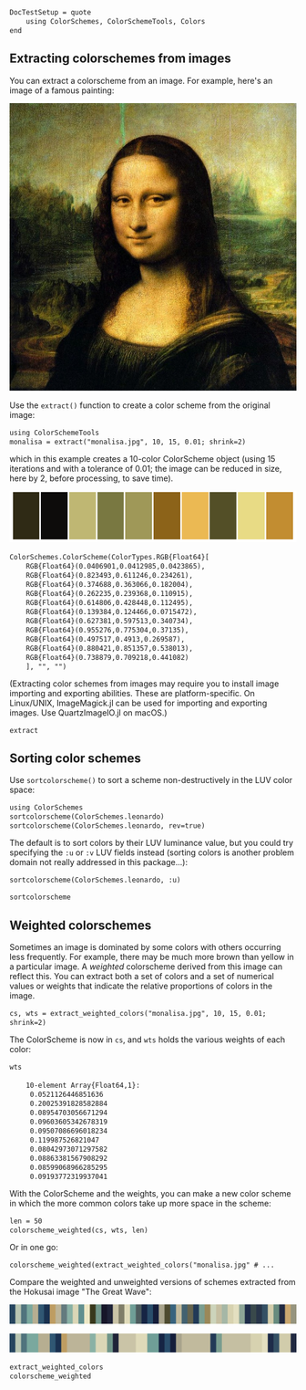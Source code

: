 ```@meta
DocTestSetup = quote
    using ColorSchemes, ColorSchemeTools, Colors
end
```

## Extracting colorschemes from images

You can extract a colorscheme from an image. For example, here's an image of a famous painting:

!["the mona lisa"](assets/figures/monalisa.jpg)

Use the `extract()` function to create a color scheme from the original image:

```
using ColorSchemeTools
monalisa = extract("monalisa.jpg", 10, 15, 0.01; shrink=2)
```

which in this example creates a 10-color ColorScheme object (using 15 iterations and with a tolerance of 0.01; the image can be reduced in size, here by 2, before processing, to save time).

!["mona lisa extraction"](assets/figures/mona-lisa-extract.png)

```
ColorSchemes.ColorScheme(ColorTypes.RGB{Float64}[
    RGB{Float64}(0.0406901,0.0412985,0.0423865),
    RGB{Float64}(0.823493,0.611246,0.234261),
    RGB{Float64}(0.374688,0.363066,0.182004),
    RGB{Float64}(0.262235,0.239368,0.110915),
    RGB{Float64}(0.614806,0.428448,0.112495),
    RGB{Float64}(0.139384,0.124466,0.0715472),
    RGB{Float64}(0.627381,0.597513,0.340734),
    RGB{Float64}(0.955276,0.775304,0.37135),
    RGB{Float64}(0.497517,0.4913,0.269587),
    RGB{Float64}(0.880421,0.851357,0.538013),
    RGB{Float64}(0.738879,0.709218,0.441082)
    ], "", "")
```

(Extracting color schemes from images may require you to install image importing and exporting abilities. These are platform-specific. On Linux/UNIX, ImageMagick.jl can be used for importing and exporting images. Use QuartzImageIO.jl on macOS.)

```@docs
extract
```

## Sorting color schemes

Use `sortcolorscheme()` to sort a scheme non-destructively in the LUV color space:

```
using ColorSchemes
sortcolorscheme(ColorSchemes.leonardo)
sortcolorscheme(ColorSchemes.leonardo, rev=true)
```

The default is to sort colors by their LUV luminance value, but you could try specifying the `:u` or `:v` LUV fields instead (sorting colors is another problem domain not really addressed in this package...):

```
sortcolorscheme(ColorSchemes.leonardo, :u)
```

```@docs
sortcolorscheme
```

## Weighted colorschemes

Sometimes an image is dominated by some colors with others occurring less frequently. For example, there may be much more brown than yellow in a particular image. A *weighted* colorscheme derived from this image can reflect this. You can extract both a set of colors and a set of numerical values or weights that indicate the relative proportions of colors in the image.

```
cs, wts = extract_weighted_colors("monalisa.jpg", 10, 15, 0.01; shrink=2)
```

The ColorScheme is now in `cs`, and `wts` holds the various weights of each color:

```
wts

    10-element Array{Float64,1}:
     0.0521126446851636
     0.20025391828582884
     0.08954703056671294
     0.09603605342678319
     0.09507086696018234
     0.119987526821047
     0.08042973071297582
     0.08863381567908292
     0.08599068966285295
     0.09193772319937041
```

With the ColorScheme and the weights, you can make a new color scheme in which the more common colors take up more space in the scheme:

```
len = 50
colorscheme_weighted(cs, wts, len)
```

Or in one go:

```
colorscheme_weighted(extract_weighted_colors("monalisa.jpg" # ...
```

Compare the weighted and unweighted versions of schemes extracted from the Hokusai image "The Great Wave":

!["unweighted"](assets/figures/hok-scheme-unweighted.png)

!["weighted"](assets/figures/hok-scheme-weighted.png)

```@docs
extract_weighted_colors
colorscheme_weighted
```
